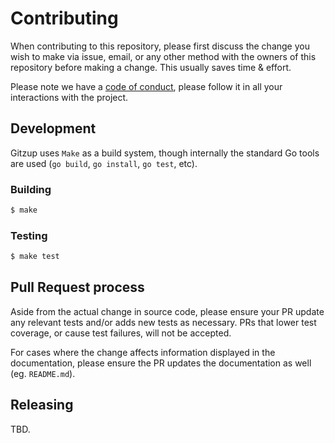 # Contributing

When contributing to this repository, please first discuss the change you wish to make via issue, email, or any other method with the owners of this repository before making a change. This usually saves time & effort.

Please note we have a [code of conduct](./CODE_OF_CONDUCT.md), please follow it in all your interactions with the project.

## Development

Gitzup uses `Make` as a build system, though internally the standard Go tools are used (`go build`, `go install`, `go test`, etc).

### Building

```bash
$ make
```

### Testing

```bash
$ make test
```

## Pull Request process

Aside from the actual change in source code, please ensure your PR update any relevant tests and/or adds new tests as necessary. PRs that lower test coverage, or cause test failures, will not be accepted.

For cases where the change affects information displayed in the documentation, please ensure the PR updates the documentation as well (eg. `README.md`).

## Releasing

TBD.
